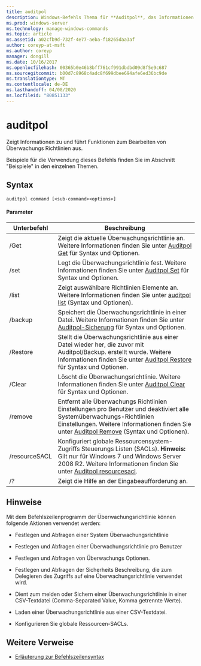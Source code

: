 ```yaml
---
title: auditpol
description: Windows-Befehls Thema für **Auditpol**, das Informationen zu und Funktionen zum Bearbeiten von Überwachungs Richtlinien anzeigt.
ms.prod: windows-server
ms.technology: manage-windows-commands
ms.topic: article
ms.assetid: a02cfb9d-732f-4e77-aeba-f18265daa3af
author: coreyp-at-msft
ms.author: coreyp
manager: dongill
ms.date: 10/16/2017
ms.openlocfilehash: 00365b0e46b8bff761cf991dbdbd09d8f5e9c687
ms.sourcegitcommit: b00d7c8968c4adc8f699dbee694afe6ed36bc9de
ms.translationtype: MT
ms.contentlocale: de-DE
ms.lasthandoff: 04/08/2020
ms.locfileid: "80851133"
---
```

# <a name="auditpol"></a>auditpol

Zeigt Informationen zu und führt Funktionen zum Bearbeiten von Überwachungs Richtlinien aus.

Beispiele für die Verwendung dieses Befehls finden Sie im Abschnitt "Beispiele" in den einzelnen Themen.

## <a name="syntax"></a>Syntax

```
auditpol command [<sub-command><options>]
```

#### <a name="parameters"></a>Parameter

| Unterbefehl | Beschreibung |
| ----------- | ----------- |
| /Get | Zeigt die aktuelle Überwachungsrichtlinie an. Weitere Informationen finden Sie unter [Auditpol Get](auditpol-get.md) für Syntax und Optionen. |
| /set | Legt die Überwachungsrichtlinie fest. Weitere Informationen finden Sie unter [Auditpol Set](auditpol-set.md) für Syntax und Optionen. |
| /list | Zeigt auswählbare Richtlinien Elemente an. Weitere Informationen finden Sie unter [auditpol list](auditpol-list.md) (Syntax und Optionen). |
| /backup | Speichert die Überwachungsrichtlinie in einer Datei. Weitere Informationen finden Sie unter [Auditpol-Sicherung](auditpol-backup.md) für Syntax und Optionen. |
| /Restore | Stellt die Überwachungsrichtlinie aus einer Datei wieder her, die zuvor mit Auditpol/Backup. erstellt wurde. Weitere Informationen finden Sie unter [Auditpol Restore](auditpol-restore.md) für Syntax und Optionen. |
| /Clear | Löscht die Überwachungsrichtlinie. Weitere Informationen finden Sie unter [Auditpol Clear](auditpol-clear.md) für Syntax und Optionen. |
| /remove | Entfernt alle Überwachungs Richtlinien Einstellungen pro Benutzer und deaktiviert alle Systemüberwachungs-Richtlinien Einstellungen. Weitere Informationen finden Sie unter [Auditpol Remove](auditpol-remove.md) (Syntax und Optionen). |
| /resourceSACL | Konfiguriert globale Ressourcensystem-Zugriffs Steuerungs Listen (SACLs). **Hinweis:** Gilt nur für Windows 7 und Windows Server 2008 R2. Weitere Informationen finden Sie unter [Auditpol resourcesacl](auditpol-resourcesacl.md). |
| /?| Zeigt die Hilfe an der Eingabeaufforderung an. |

## <a name="remarks"></a>Hinweise

Mit dem Befehlszeilenprogramm der Überwachungsrichtlinie können folgende Aktionen verwendet werden:

- Festlegen und Abfragen einer System Überwachungsrichtlinie

- Festlegen und Abfragen einer Überwachungsrichtlinie pro Benutzer

- Festlegen und Abfragen von Überwachungs Optionen.

- Festlegen und Abfragen der Sicherheits Beschreibung, die zum Delegieren des Zugriffs auf eine Überwachungsrichtlinie verwendet wird.

- Dient zum melden oder Sichern einer Überwachungsrichtlinie in einer CSV-Textdatei (Comma-Separated Value, Komma getrennte Werte).

- Laden einer Überwachungsrichtlinie aus einer CSV-Textdatei.

- Konfigurieren Sie globale Ressourcen-SACLs.

## <a name="additional-references"></a>Weitere Verweise

- [Erläuterung zur Befehlszeilensyntax](command-line-syntax-key.md)